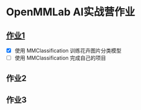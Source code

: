 # OpenMMLab AI实战营作业

## [作业1](https://github.com/open-mmlab/OpenMMLabCamp/issues/7)
- [x] 使用 MMClassification 训练花卉图片分类模型
- [ ] 使用 MMClassification 完成自己的项目

## 作业2

## 作业3
